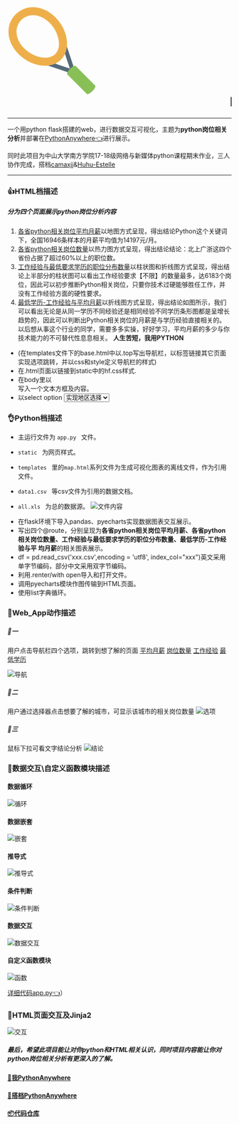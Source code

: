 # <svg t="1578230313391" class="icon" viewBox="0 0 1024 1024" version="1.1" xmlns="http://www.w3.org/2000/svg" p-id="2004" width="200" height="200"><path d="M773.02528 781.265455a23.738182 23.738182 0 0 1-24.273455 5.72509l-301.963636-100.398545a23.645091 23.645091 0 0 1-15.010909-29.928727 23.738182 23.738182 0 0 1 30.021818-14.987637l256.954182 85.434182-85.620364-256.395636a23.714909 23.714909 0 1 1 45.009455-14.987637l100.608 301.312c2.839273 8.517818 0.628364 17.896727-5.725091 24.22691" fill="#546A79" p-id="2005"></path><path d="M616.260189 624.965818c-114.967273 114.990545-339.106909 85.085091-489.448727-65.256727C-12.708538 420.189091-26.741993 223.790545 94.159825 102.865455 215.084916-18.036364 411.483462-4.002909 551.003462 135.517091c150.341818 150.341818 180.247273 374.481455 65.256727 489.448727zM159.439825 168.145455c-85.085091 85.085091-71.377455 222.301091 32.628364 326.306909 111.010909 111.010909 282.088727 142.103273 358.935273 65.256727 76.846545-76.846545 45.754182-247.924364-65.256727-358.935273C381.740916 96.768 244.524916 83.060364 159.439825 168.145455z" fill="#EEAF4B" p-id="2006"></path><path d="M977.895098 986.600727c-26.554182 26.554182-55.249455 40.913455-64.093091 32.069818l-224.372363-224.372363c-8.866909-8.866909 5.492364-37.562182 32.046545-64.116364 26.554182-26.554182 55.249455-40.913455 64.093091-32.046545l224.395636 224.372363c8.843636 8.843636-5.515636 37.538909-32.069818 64.093091" fill="#88C057" p-id="2007"></path></svg><font color="black"><marquee>Python_Data</marquee></font>


---

一个用python flask搭建的web，进行数据交互可视化，主题为<strong>python岗位相关分析</strong>并部署在[PythonAnywhere👈](http://Elaine.pythonanywhere.com/)进行展示。

同时此项目为中山大学南方学院17-18级网络与新媒体python课程期末作业，三人协作完成，搭档[camaxjj](https://github.com/camaxjj/python)&[Huhu-Estelle](https://github.com/Huhu-Estelle/)


---

### 👍HTML档描述
##### 分为四个页面展示python岗位分析内容

1. [各省python相关岗位平均月薪](http://elaine.pythonanywhere.com/)以地图方式呈现，得出结论Python这个关键词下，全国16946条样本的月薪平均值为14197元/月。
2. [各省python相关岗位数量](http://elaine.pythonanywhere.com/effectscatter_symbol)以热力图方式呈现，得出结论结论：北上广浙这四个省份占据了超过60%以上的职位数。
3. [工作经验与最低要求学历的职位分布数量](http://elaine.pythonanywhere.com/pie_base)以柱状图和折线图方式呈现，得出结论上半部分的柱状图可以看出工作经验要求【不限】的数量最多，达6183个岗位，因此可以初步推断Python相关岗位，只要你技术过硬能够胜任工作，并没有工作经验方面的硬性要求。
4. [最低学历-工作经验与平均月薪](http://elaine.pythonanywhere.com/bar)以折线图方式呈现，得出结论如图所示，我们可以看出无论是从同一学历不同经验还是相同经验不同学历条形图都是呈增长趋势的，因此可以判断出Python相关岗位的月薪是与学历经验直接相关的。以后想从事这个行业的同学，需要多多实操，好好学习，平均月薪的多少与你技术能力的不可替代性息息相关。
<strong>人生苦短，我用PYTHON</strong>

* (在templates文件下的base.html中以.top写出导航栏，以<a>标签链接其它页面实现选项跳转，并以css和style定义导航栏的样式)
* 在.html页面以<link href="../static/hf.css" rel="stylesheet"/>链接到static中的hf.css样式.
* 在body里以<aside style>写入一个文本方框及内容。
* 以select option <select><option>实现地区选择
### 👌Python档描述

- 主运行文件为 `app.py ` 文件。

- `static ` 为网页样式。
 
-  `templates ` 里的`map.html`系列文件为生成可视化图表的离线文件，作为引用文件。
 
-  `data1.csv ` 等csv文件为引用的数据文档。

-  `all.xls ` 为总的数据源。
![文件内容](./readme_images/py.png)

* 在flask环境下导入pandas、pyecharts实现数据图表交互展示。
* 写出四个@route，分别呈现为<strong>各省python相关岗位平均月薪、各省python相关岗位数量、工作经验与最低要求学历的职位分布数量、最低学历-工作经验与平  均月薪</strong>的相关图表展示。
* df = pd.read_csv('xxx.csv',encoding = 'utf8', index_col="xxx")英文采用单字节编码，部分中文采用双字节编码。
* 利用.renter/with open导入和打开文件。
* 调用pyecharts模块作图传输到HTML页面。
* 使用list字典循环。

### 📗Web_App动作描述
##### 🔐一
用户点击导航栏四个选项，跳转到想了解的页面
[平均月薪](http://elaine.pythonanywhere.com/)
[岗位数量](http://elaine.pythonanywhere.com/effectscatter_symbol)
[工作经验](http://elaine.pythonanywhere.com/pie_base)
[最低学历](http://elaine.pythonanywhere.com/bar)

![导航](./readme_images/nav.png)

##### 🔐二
用户通过选择器点击想要了解的城市，可显示该城市的相关岗位数量
![选项](./readme_images/option.png)


##### 🔐三
鼠标下拉可看文字结论分析
![结论](./readme_images/text.png)

### 📝数据交互\自定义函数模块描述

#### 数据循环
![循环](./readme_images/xh.png)

#### 数据嵌套
![嵌套](./readme_images/qt.png)

#### 推导式
![推导式](./readme_images/tds.png)

#### 条件判断
![条件判断](./readme_images/tj.png)

#### 数据交互
![数据交互](./readme_images/jh.png)

#### 自定义函数模块
![函数](./readme_images/zdy.png)


[详细代码app.py👈](https://github.com/ElaineToto/Python_Data/blob/master/app.py)）


### 🐂HTML页面交互及Jinja2
![交互](./readme_images/jj.png)

##### 最后，希望此项目能让对你python和HTML相关认识，同时项目内容能让你对python岗位相关分析有更深入的了解。

#### [🔗我PythonAnywhere](http://Elaine.pythonanywhere.com/)

#### [🔗搭档PythonAnywhere](http://xjiajian.pythonanywhere.com/)

#### [📦代码仓库](https://github.com/ElaineToto/Python_Data)
